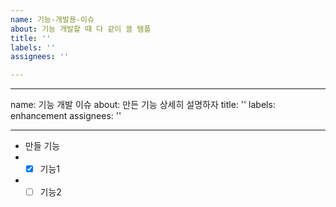 ```yaml
---
name: 기능-개발용-이슈
about: 기능 개발할 때 다 같이 쓸 템플
title: ''
labels: ''
assignees: ''

---
```


---
name: 기능 개발 이슈
about: 만든 기능 상세히 설명하자
title: ''
labels: enhancement
assignees: ''

---

- 만들 기능
- - [x] 기능1
- - [ ] 기능2
